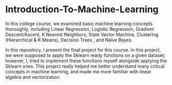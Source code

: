 # Introduction-To-Machine-Learning
In this college course, we examined basic machine learning concepts thoroughly, including Linear Regression, Logistic Regression, Gradient Descent/Ascent, K Nearest Neighbors, State Vector Machine, Clustering (Hierarchical &amp; K Means), Decision Trees , and Naïve Bayes. 

In this repository, I present the final project for this course. In this project, we were supposed to apply the Sklearn ready functions on a given dataset; however, I, tried to implement these functions myself alongside applying the Sklearn ones. This project really helped me better understand many critical concepts in machine learning, and made me more familiar with linear algebra and vectorization.
